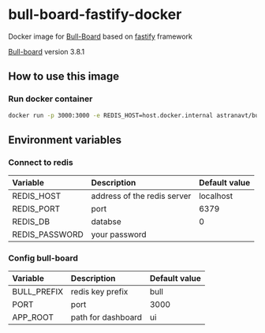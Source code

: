 # bull-board-fastify-docker

Docker image for [Bull-Board](https://github.com/felixmosh/bull-board) based on [fastify](https://fastify.io) framework

[Bull-board](https://github.com/felixmosh/bull-board) version 3.8.1

## How to use this image

### Run docker container

```bash
docker run -p 3000:3000 -e REDIS_HOST=host.docker.internal astranavt/bull-board-fastify-docker
```

## Environment variables

### Connect to redis

| Variable       | Description                 | Default value |
| :------------- | :-------------------------- | :------------ |
| REDIS_HOST     | address of the redis server | localhost     |
| REDIS_PORT     | port                        | 6379          |
| REDIS_DB       | databse                     | 0             |
| REDIS_PASSWORD | your password               |               |

### Config bull-board

| Variable    | Description        | Default value |
| :---------- | :----------------- | :------------ |
| BULL_PREFIX | redis key prefix   | bull          |
| PORT        | port               | 3000          |
| APP_ROOT    | path for dashboard | ui            |
